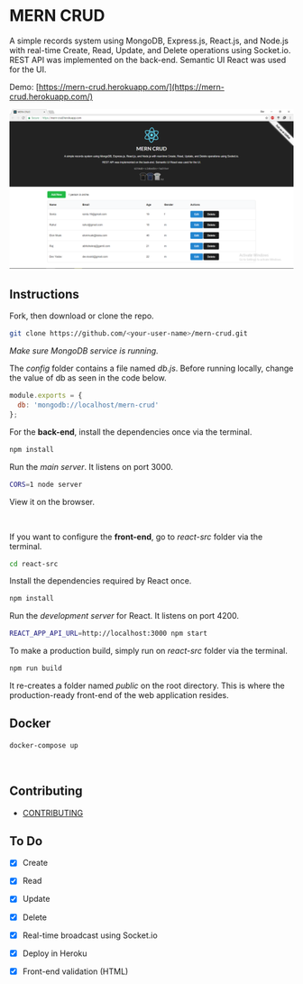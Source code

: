 # MERN CRUD

A simple records system using MongoDB, Express.js, React.js, and Node.js with real-time Create, Read, Update, and Delete operations using Socket.io. REST API was implemented on the back-end. Semantic UI React was used for the UI.


Demo: [https://mern-crud.herokuapp.com/](https://mern-crud.herokuapp.com/)

![MERN CRUD Screenshot](Screenshot.png)

## Instructions

Fork, then download or clone the repo.
```bash
git clone https://github.com/<your-user-name>/mern-crud.git
```


*Make sure MongoDB service is running.*

The *config* folder contains a file named *db.js*. Before running locally, change the value of db as seen in the code below.
```js
module.exports = {
  db: 'mongodb://localhost/mern-crud'
};
```

For the **back-end**, install the dependencies once via the terminal.
```bash
npm install
```

Run the *main server*. It listens on port 3000.
```bash
CORS=1 node server
```
View it on the browser.

<br>

If you want to configure the **front-end**, go to *react-src* folder via the terminal.

```bash
cd react-src
```

Install the dependencies required by React once.
```bash
npm install
```

Run the *development server* for React. It listens on port 4200.
```bash
REACT_APP_API_URL=http://localhost:3000 npm start
```

To make a production build, simply run on *react-src* folder via the terminal.
```bash
npm run build
```

It re-creates a folder named *public* on the root directory. This is where the production-ready front-end of the web application resides.

## Docker
```bash
docker-compose up
```
<br>

## Contributing
* [CONTRIBUTING](CONTRIBUTING.md)

## To Do

- [x] Create
- [x] Read
- [x] Update
- [x] Delete
- [x] Real-time broadcast using Socket.io
- [x] Deploy in Heroku
- [x] Front-end validation (HTML)


